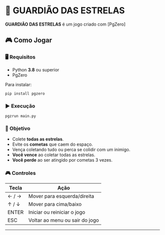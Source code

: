 # 🚀 GUARDIÃO DAS ESTRELAS

**GUARDIÃO DAS ESTRELAS** é um jogo criado com [PgZero]


## 🎮 Como Jogar

### 🖥 Requisitos
- Python **3.8** ou superior
- PgZero

Para instalar:
```
pip install pgzero
````

### ▶️ Execução

```
pgzrun main.py
```

### 🎯 Objetivo

* Colete **todas as estrelas**.
* Evite os **cometas** que caem do espaço.
* Vença coletando tudo ou perca se colidir com um inimigo.
* **Você vence** ao coletar todas as estrelas.
* **Você perde** ao ser atingido por cometas 3 vezes.

### 🎮 Controles


| Tecla | Ação                           |
| ----- | ------------------------------ |
| ← / → | Mover para esquerda/direita    |
| ↑ / ↓ | Mover para cima/baixo          |
| ENTER | Iniciar ou reiniciar o jogo    |
| ESC   | Voltar ao menu ou sair do jogo |

---